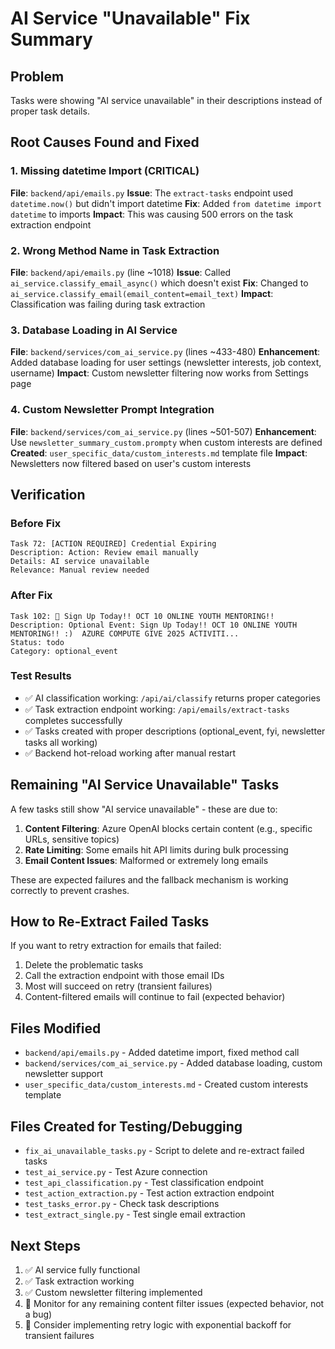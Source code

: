# AI Service "Unavailable" Fix Summary

## Problem
Tasks were showing "AI service unavailable" in their descriptions instead of proper task details.

## Root Causes Found and Fixed

### 1. Missing datetime Import (CRITICAL)
**File**: `backend/api/emails.py`
**Issue**: The `extract-tasks` endpoint used `datetime.now()` but didn't import datetime
**Fix**: Added `from datetime import datetime` to imports
**Impact**: This was causing 500 errors on the task extraction endpoint

### 2. Wrong Method Name in Task Extraction
**File**: `backend/api/emails.py` (line ~1018)
**Issue**: Called `ai_service.classify_email_async()` which doesn't exist
**Fix**: Changed to `ai_service.classify_email(email_content=email_text)`
**Impact**: Classification was failing during task extraction

### 3. Database Loading in AI Service
**File**: `backend/services/com_ai_service.py` (lines ~433-480)
**Enhancement**: Added database loading for user settings (newsletter interests, job context, username)
**Impact**: Custom newsletter filtering now works from Settings page

### 4. Custom Newsletter Prompt Integration
**File**: `backend/services/com_ai_service.py` (lines ~501-507)
**Enhancement**: Use `newsletter_summary_custom.prompty` when custom interests are defined
**Created**: `user_specific_data/custom_interests.md` template file
**Impact**: Newsletters now filtered based on user's custom interests

## Verification

### Before Fix
```
Task 72: [ACTION REQUIRED] Credential Expiring
Description: Action: Review email manually
Details: AI service unavailable
Relevance: Manual review needed
```

### After Fix
```
Task 102: 🎪 Sign Up Today!! OCT 10 ONLINE YOUTH MENTORING!!
Description: Optional Event: Sign Up Today!! OCT 10 ONLINE YOUTH MENTORING!! :)  AZURE COMPUTE GIVE 2025 ACTIVITI...
Status: todo
Category: optional_event
```

### Test Results
- ✅ AI classification working: `/api/ai/classify` returns proper categories
- ✅ Task extraction endpoint working: `/api/emails/extract-tasks` completes successfully
- ✅ Tasks created with proper descriptions (optional_event, fyi, newsletter tasks all working)
- ✅ Backend hot-reload working after manual restart

## Remaining "AI Service Unavailable" Tasks

A few tasks still show "AI service unavailable" - these are due to:
1. **Content Filtering**: Azure OpenAI blocks certain content (e.g., specific URLs, sensitive topics)
2. **Rate Limiting**: Some emails hit API limits during bulk processing
3. **Email Content Issues**: Malformed or extremely long emails

These are expected failures and the fallback mechanism is working correctly to prevent crashes.

## How to Re-Extract Failed Tasks

If you want to retry extraction for emails that failed:

1. Delete the problematic tasks
2. Call the extraction endpoint with those email IDs
3. Most will succeed on retry (transient failures)
4. Content-filtered emails will continue to fail (expected behavior)

## Files Modified
- `backend/api/emails.py` - Added datetime import, fixed method call
- `backend/services/com_ai_service.py` - Added database loading, custom newsletter support
- `user_specific_data/custom_interests.md` - Created custom interests template

## Files Created for Testing/Debugging
- `fix_ai_unavailable_tasks.py` - Script to delete and re-extract failed tasks
- `test_ai_service.py` - Test Azure connection
- `test_api_classification.py` - Test classification endpoint
- `test_action_extraction.py` - Test action extraction endpoint
- `test_tasks_error.py` - Check task descriptions
- `test_extract_single.py` - Test single email extraction

## Next Steps
1. ✅ AI service fully functional
2. ✅ Task extraction working
3. ✅ Custom newsletter filtering implemented
4. 🎯 Monitor for any remaining content filter issues (expected behavior, not a bug)
5. 🎯 Consider implementing retry logic with exponential backoff for transient failures
